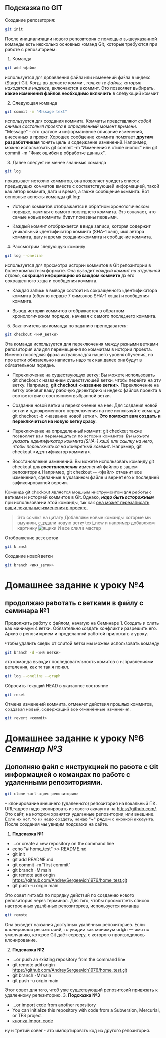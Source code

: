 ## Подсказка по GIT

Создание репозитория:
```sh
git init
```
После инициализации нового репозитория с помощью вышеуказанной команды есть несколько основных команд Git, которые требуются при работе с репозиторием:
1. Команда 
```sh
git add <файл> 
```
используется для добавления файла или изменений файла в индекс (Stage) Git. Когда вы делаете коммит, *только те файлы, которые находятся в индексе*, включаются в коммит. Это позволяет выбирать, **какие изменения файлов необходимо включить** в следующий коммит

2. Следующая команда 
``` sh
git commit -m "Message text"
```
используется для создания коммита. Коммиты представляют _собой снимки состояния проекта в определенный момент времени_. "Message" - это краткое и информативное описание изменений, внесенных в проект. Хорошее сообщение коммита помогает **другим разработчикам** понять цель и содержание изменений. Например, можно использовать git commit -m "Изменения в стиле кнопок" или git commit -m "Фикс ошибки в обработке данных".

3. Далее следует не менее значимая команда
```sh
git log
```
показывает историю коммитов, она позволяет увидеть список предыдущих коммитов вместе с соответствующей информацией, такой как автор коммита, дата и время, а также сообщение коммита. Вот основные аспекты команды git log:

* История коммитов отображается в обратном хронологическом порядке, начиная с самого последнего коммита. Это означает, что самые новые коммиты будут показаны первыми.

* Каждый коммит отображается в виде записи, которая содержит уникальный идентификатор коммита (SHA-1 хэш), имя автора коммита, дату и время создания коммита и сообщение коммита. 
4. Рассмотрим следующую команду
```sh
git log --oneline
```
используется для просмотра истории коммитов в Git репозитории в более компактном формате. Она *выводит каждый коммит на отдельной строке*, **сокращая информацию об каждом коммите** до его сокращенного хэша и сообщения коммита.

* Каждая запись в выводе состоит из сокращенного идентификатора коммита (обычно первые 7 символов SHA-1 хэша) и сообщения коммита.

* Вывод истории коммитов отображается в обратном хронологическом порядке, начиная с самого последнего коммита.

5. Заключительная команда по заданию преподавателя:
```sh
git checkout <имя_ветки>
```
 Эта команда используется для переключения между разными ветками репозитория или для перемещения по коммитам в истории проекта. 
 Именно последняя фраза актуальна для нашего уровня обучения, но про ветки обязательно написать надо так как далее они будут в обязательном порядке.

* Переключение на существующую ветку: Вы можете использовать git checkout с названием существующей ветки, чтобы перейти на эту ветку. Например, **git checkout <название ветки>**. Переключение на ветку обновит вашу рабочую директорию и индекс файлов проекта в соответствии с состоянием выбранной ветки.

* Создание новой ветки и переключение на нее: Для создания новой ветки и одновременного переключения на нее используйте команду git checkout -b <название новой ветки>. **Это поможет вам создать и переключиться на новую ветку сразу**.

* Переключение на определенный коммит: git checkout также позволяет вам перемещаться по истории коммитов. _Вы можете указать идентификатор коммита (SHA-1 хэш) или ссылку на него, чтобы переключиться на конкретный коммит_. Например, git checkout <идентификатор коммита>.

* Восстановление изменений: Вы можете использовать команду git checkout для _**восстановления**_ изменений файлов в вашем репозитории. Например, git checkout -- <файл> отменит все изменения, сделанные в указанном файле и вернет его к последней зафиксированной версии.

Команда git checkout является мощным инструментом для работы с ветками и историей коммитов в Git. Однако, _**надо быть осторожным**_ при использовании этой команды, так как [она может перезаписать ваши локальные изменения в проекте.](htpp.forexample.com "тут должен быть всплывающий текст")

> Это ссылка на цитату
Добавляем новые команды, которые мы выучили, сщздали новую ветку text_new и например добавляем картинку
![ящики](apple.JPG)
И все слил в мастер

Отображение всех веток
```sh
git branch
```

Создание новой ветки
```sh
git branch <имя_ветки>
```

# Домашнее задание к уроку №4
## продолжаю работать с ветками в файлу с семинара №1
Продолжить работу с файлом, начатую на Семинаре 1. Создать и слить как минимум 4 ветки. Обязательно создать конфликт и разрешить его. Архив с репозиторием и проделанной работой приложить к уроку.


чтобы удалить следы от слитой ветки мы можем использовать команду
```sh
git branch -d <имя ветки>
```

эта команда выводит последовательность комитов с направлениями ветвления, как то так я понял.
```sh
git log --oneline --graph
```

Сбросить текущий HEAD в указанное состояние 

```sh
git reset
```

Отмена изменений коммита. отменяет действия прошлых коммитов, создавая новый, содержащий все отменённые изменения.
```sh
git revert <commit>
```

# Домашнее задание к уроку №6 _Семинар №3_

## Дополняю файл с инструкцией по работе с Git информацией о командах по работе с удаленными репозиториями.

``` sh
git clone <url-адрес репозитория>
```
 – клонирование внешнего (удаленного) репозитория на локальный ПК. URL-адрес надо скопировать из своего аккаунта на https://github.com/. Это сайт, на котором хранятся удаленные репозитории, или внешние. Если их нет, то их надо создать, нажав "+" рядом с иконкой аккаунта. После создания мы увидим подсказки на сайте. 

1. **Подсказка №1**
* …or create a new repository on the command line
* echo "# home_test" >> README.md
* git init
* git add README.md
* git commit -m "first commit"
* git branch -M main
* git remote add origin https://github.com/AndreySergeevich1976/home_test.git
* git push -u origin main

Это совет гитхаба по порядку действий по созданию нового репозитория через терминал. Для того, чтобы просмотреть список настроенных удалённых репозиториев, используется команда 
```sh
git remote
```
Она выведет названия доступных удалённых репозиториев. Если клонировали репозиторий, то увидим как минимум origin — имя по умолчанию, которое Git даёт серверу, с которого производилось клонирование.

2. **Подсказка №2**
* …or push an existing repository from the command line
* git remote add origin https://github.com/AndreySergeevich1976/home_test.git
* git branch -M main
* git push -u origin main

Этот совет для того, чтоб уже существующий репозиторий привязать к удаленному репозиторию.
3. **Подсказка №3**
* …or import code from another repository
* You can initialize this repository with code from a Subversion, Mercurial, or TFS project.
* [кнопка import code](https://github.com/ "импортирует код")

ну и третий совет - это импортировать код из другого репозитория. 